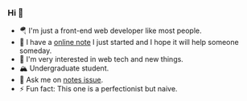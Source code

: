 ### Hi 👋

- 🪂  I'm just a front-end web developer like most people.
- 🤣  I have a [online note](https://shwvi.gitbook.io/notes/) I just started and I hope it will help someone someday.
- 🎯  I'm very interested in web tech and new things.
- 🏔  Undergraduate student.
- 💬  Ask me on [notes issue](https://github.com/Shwvi/Notes-gitbook/issues).
- ⚡  Fun fact: This one is a perfectionist but naive.
